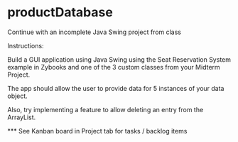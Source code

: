 # productDatabase

Continue with an incomplete Java Swing project from class

Instructions:

Build a GUI application using Java Swing using the Seat Reservation System example in Zybooks and one of the 3 custom classes from your Midterm Project.

The app should allow the user to provide data for 5 instances of your data object.

Also, try implementing a feature to allow deleting an entry from the ArrayList.


*** See Kanban board in Project tab for tasks / backlog items

